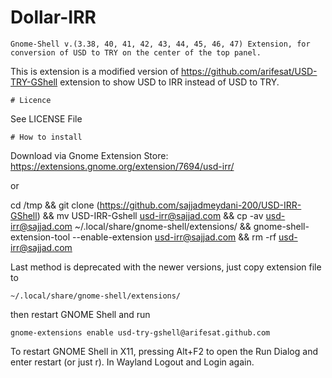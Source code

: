 # Dollar-IRR
```
Gnome-Shell v.(3.38, 40, 41, 42, 43, 44, 45, 46, 47) Extension, for conversion of USD to TRY on the center of the top panel.
```
This is extension is a modified  version of https://github.com/arifesat/USD-TRY-GShell extension to show USD to IRR instead of USD to TRY. 
```
# Licence
```
See LICENSE File
```
# How to install
```

Download via Gnome Extension Store: https://extensions.gnome.org/extension/7694/usd-irr/

or

cd /tmp && git clone (https://github.com/sajjadmeydani-200/USD-IRR-GShell) && mv USD-IRR-Gshell usd-irr@sajjad.com && cp -av usd-irr@sajjad.com ~/.local/share/gnome-shell/extensions/ && gnome-shell-extension-tool --enable-extension usd-irr@sajjad.com && rm -rf usd-irr@sajjad.com



Last method is deprecated with the newer versions, just copy extension file to
```
~/.local/share/gnome-shell/extensions/
```
then restart GNOME Shell and run
```
gnome-extensions enable usd-try-gshell@arifesat.github.com
```
To restart GNOME Shell in X11, pressing Alt+F2 to open the Run Dialog and enter restart 
(or just r). 
In Wayland Logout and Login again.
